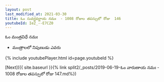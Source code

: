 ```yaml
---
layout: post
last_modified_at: 2021-03-30
title: ఓం సువర్ణవర్ణాయ నమః  - 1008 రోజుల తపస్సులో రోజు  146
youtubeId: Ie2_--E7CZ0
---
```

 
 
 ఓం మంత్రవిధే నమః  
 
 -  మంత్రాలలో నిపుణుడు ఎవరు 
 
  
 
  
 
 
 
 
 
 


{% include youtubePlayer.html id=page.youtubeId %}
 
[Next]({{ site.baseurl }}{% link  split2/_posts/2019-06-19-ఓం వారుణాయ నమః  - 1008 రోజుల తపస్సులో రోజు  147.md%})
 
